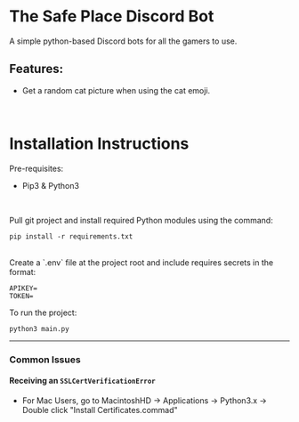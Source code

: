 # The Safe Place Discord Bot
A simple python-based Discord bots for all the gamers to use.

## Features:
* Get a random cat picture when using the cat emoji.

<br>

# Installation Instructions
Pre-requisites:
* Pip3 & Python3
<br>

Pull git project and install required Python modules using the command: <br>
```
pip install -r requirements.txt
```
<br>
Create a `.env` file at the project root and include requires secrets in the format: <br>

```
APIKEY=
TOKEN=
```

To run the project:
```
python3 main.py
```
---
### Common Issues
#### Receiving an `SSLCertVerificationError`
* For Mac Users, go to MacintoshHD -> Applications -> Python3.x -> Double click "Install Certificates.commad"